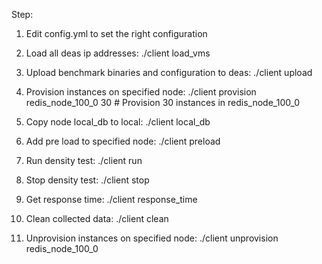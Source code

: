 Step:

1. Edit config.yml to set the right configuration

2. Load all deas ip addresses:
   ./client load_vms

3. Upload benchmark binaries and configuration to deas:
   ./client upload

4. Provision instances on specified node:
  ./client provision redis_node_100_0 30 # Provision 30 instances in redis_node_100_0

5. Copy node local_db to local:
  ./client local_db

6. Add pre load to specified node:
  ./client preload

7. Run density test:
  ./client run

8. Stop density test:
  ./client stop

9. Get response time:
  ./client response_time

10. Clean collected data:
  ./client clean

11. Unprovision instances on specified node:
  ./client unprovision redis_node_100_0
